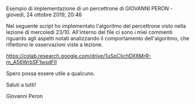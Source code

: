 Esempio di implementazione di un percettrone
di GIOVANNI PERON - giovedì, 24 ottobre 2019, 20:46
 
Nel seguente script ho implementato l'algoritmo del percettrone visto nella lezione di mercoledì 23/10. All'interno del file ci sono i miei commenti riguardo agli aspetti notati analizzando il comportamento dell'algoritmo, che riflettono le osservazioni viste a lezione.

https://colab.research.google.com/drive/1uSpCIichDX6MrR-m_A56WrbSF1wsdFII

Spero possa essere utile a qualcuno.



Saluti a tutti!

Giovanni Peron